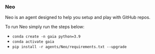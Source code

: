 ### Neo

Neo is an agent designed to help you setup and play with GitHub repos.

To run Neo simply run the steps below:
* `conda create -n gaia python=3.9`
* `conda activate gaia`
* `pip install -r agents/Neo/requirements.txt --upgrade`
